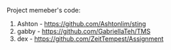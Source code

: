 Project memeber's code:
1. Ashton - https://github.com/Ashtonlim/sting
2. gabby - https://github.com/GabriellaTeh/TMS
3. dex - https://github.com/ZeitTempest/Assignment
